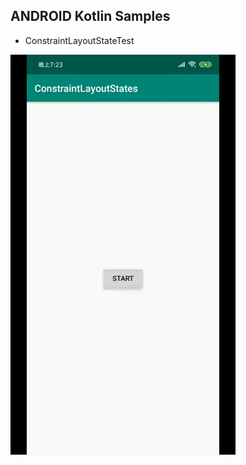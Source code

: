 ANDROID Kotlin Samples
----------------------

* ConstraintLayoutStateTest

![ConstraintLayoutStateTest](screenshots/constraint-layout-state-test.gif)